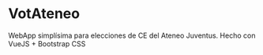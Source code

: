 # VotAteneo
WebApp simplísima para elecciones de CE del Ateneo Juventus. Hecho con VueJS + Bootstrap CSS
